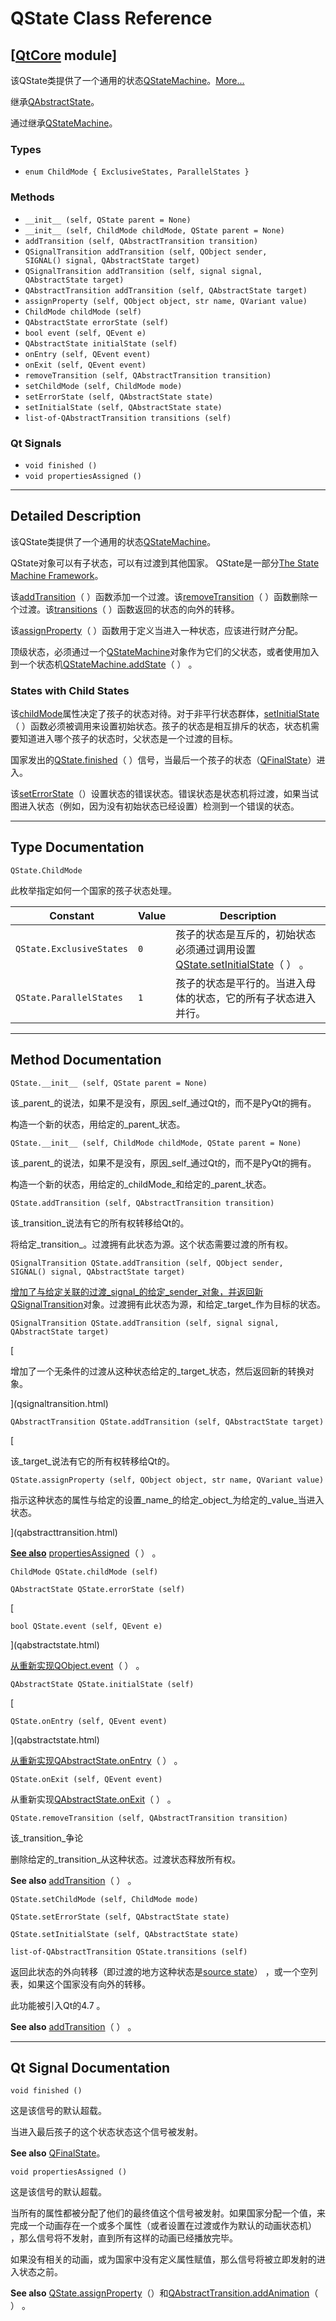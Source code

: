 # QState Class Reference

## [[QtCore](index.htm) module]

该QState类提供了一个通用的状态[QStateMachine](qstatemachine.html)。[More...](#details)

继承[QAbstractState](qabstractstate.html)。

通过继承[QStateMachine](qstatemachine.html)。

### Types

*   `enum ChildMode { ExclusiveStates, ParallelStates }`

### Methods

*   `__init__ (self, QState parent = None)`
*   `__init__ (self, ChildMode childMode, QState parent = None)`
*   `addTransition (self, QAbstractTransition transition)`
*   `QSignalTransition addTransition (self, QObject sender, SIGNAL() signal, QAbstractState target)`
*   `QSignalTransition addTransition (self, signal signal, QAbstractState target)`
*   `QAbstractTransition addTransition (self, QAbstractState target)`
*   `assignProperty (self, QObject object, str name, QVariant value)`
*   `ChildMode childMode (self)`
*   `QAbstractState errorState (self)`
*   `bool event (self, QEvent e)`
*   `QAbstractState initialState (self)`
*   `onEntry (self, QEvent event)`
*   `onExit (self, QEvent event)`
*   `removeTransition (self, QAbstractTransition transition)`
*   `setChildMode (self, ChildMode mode)`
*   `setErrorState (self, QAbstractState state)`
*   `setInitialState (self, QAbstractState state)`
*   `list-of-QAbstractTransition transitions (self)`

### Qt Signals

*   `void finished ()`
*   `void propertiesAssigned ()`

* * *

## Detailed Description

该QState类提供了一个通用的状态[QStateMachine](qstatemachine.html)。

QState对象可以有子状态，可以有过渡到其他国家。 QState是一部分[The State Machine Framework](index.htm)。

该[addTransition](qstate.html#addTransition)（ ）函数添加一个过渡。该[removeTransition](qstate.html#removeTransition)（ ）函数删除一个过渡。该[transitions](qstate.html#transitions)（ ）函数返回的状态的向外的转移。

该[assignProperty](qstate.html#assignProperty)（ ）函数用于定义当进入一种状态，应该进行财产分配。

顶级状态，必须通过一个[QStateMachine](qstatemachine.html)对象作为它们的父状态，或者使用加入到一个状态机[QStateMachine.addState](qstatemachine.html#addState)（ ） 。

### States with Child States

该[childMode](qstate.html#childMode-prop)属性决定了孩子的状态对待。对于非平行状态群体，[setInitialState](qstate.html#initialState-prop)（ ）函数必须被调用来设置初始状态。孩子的状态是相互排斥的状态，状态机需要知道进入哪个孩子的状态时，父状态是一个过渡的目标。

国家发出的[QState.finished](qstate.html#finished)（ ）信号，当最后一个孩子的状态（[QFinalState](qfinalstate.html)）进入。

该[setErrorState](qstate.html#errorState-prop)（）设置状态的错误状态。错误状态是状态机将过渡，如果当试图进入状态（例如，因为没有初始状态已经设置）检测到一个错误的状态。

* * *

## Type Documentation

```
QState.ChildMode
```

此枚举指定如何一个国家的孩子状态处理。

| Constant | Value | Description |
| --- | --- | --- |
| `QState.ExclusiveStates` | `0` | 孩子的状态是互斥的，初始状态必须通过调用设置[QState.setInitialState](qstate.html#initialState-prop)（ ） 。 |
| `QState.ParallelStates` | `1` | 孩子的状态是平行的。当进入母体的状态，它的所有子状态进入并行。 |

* * *

## Method Documentation

```
QState.__init__ (self, QState parent = None)
```

该_parent_的说法，如果不是没有，原因_self_通过Qt的，而不是PyQt的拥有。

构造一个新的状态，用给定的_parent_状态。

```
QState.__init__ (self, ChildMode childMode, QState parent = None)
```

该_parent_的说法，如果不是没有，原因_self_通过Qt的，而不是PyQt的拥有。

构造一个新的状态，用给定的_childMode_和给定的_parent_状态。

```
QState.addTransition (self, QAbstractTransition transition)
```

该_transition_说法有它的所有权转移给Qt的。

将给定_transition_。过渡拥有此状态为源。这个状态需要过渡的所有权。

```
QSignalTransition QState.addTransition (self, QObject sender, SIGNAL() signal, QAbstractState target)
```

[](qsignaltransition.html)

[增加了与给定关联的过渡_signal_的给定_sender_对象，并返回新](qsignaltransition.html)[QSignalTransition](qsignaltransition.html)对象。过渡拥有此状态为源，和给定_target_作为目标的状态。

```
QSignalTransition QState.addTransition (self, signal signal, QAbstractState target)
```

[

增加了一个无条件的过渡从这种状态给定的_target_状态，然后返回新的转换对象。

](qsignaltransition.html)

```
QAbstractTransition QState.addTransition (self, QAbstractState target)
```

[

该_target_说法有它的所有权转移给Qt的。

```
QState.assignProperty (self, QObject object, str name, QVariant value)
```

指示这种状态的属性与给定的设置_name_的给定_object_为给定的_value_当进入状态。

](qabstracttransition.html)

[**See also**](qabstracttransition.html) [propertiesAssigned](qstate.html#propertiesAssigned)（ ） 。

```
ChildMode QState.childMode (self)
```

[](qstate.html#ChildMode-enum)

```
QAbstractState QState.errorState (self)
```

[

```
bool QState.event (self, QEvent e)
```

](qabstractstate.html)

[从重新实现](qabstractstate.html)[QObject.event](qobject.html#event)（ ） 。

```
QAbstractState QState.initialState (self)
```

[

```
QState.onEntry (self, QEvent event)
```

](qabstractstate.html)

[从重新实现](qabstractstate.html)[QAbstractState.onEntry](qabstractstate.html#onEntry)（ ） 。

```
QState.onExit (self, QEvent event)
```

从重新实现[QAbstractState.onExit](qabstractstate.html#onExit)（ ） 。

```
QState.removeTransition (self, QAbstractTransition transition)
```

该_transition_争论

删除给定的_transition_从这种状态。过渡状态释放所有权。

**See also** [addTransition](qstate.html#addTransition)（ ） 。

```
QState.setChildMode (self, ChildMode mode)
```

```
QState.setErrorState (self, QAbstractState state)
```

```
QState.setInitialState (self, QAbstractState state)
```

```
list-of-QAbstractTransition QState.transitions (self)
```

返回此状态的外向转移（即过渡的地方这种状态是[source state](qabstracttransition.html#sourceState-prop)） ，或一个空列表，如果这个国家没有向外的转移。

此功能被引入Qt的4.7 。

**See also** [addTransition](qstate.html#addTransition)（ ） 。

* * *

## Qt Signal Documentation

```
void finished ()
```

这是该信号的默认超载。

当进入最后孩子的这个状态状态这个信号被发射。

**See also** [QFinalState](qfinalstate.html)。

```
void propertiesAssigned ()
```

这是该信号的默认超载。

当所有的属性都被分配了他们的最终值这个信号被发射。如果国家分配一个值，来完成一个动画存在一个或多个属性（或者设置在过渡或作为默认的动画状态机） ，那么信号将不发射，直到所有这样的动画已经播放完毕。

如果没有相关的动画，或为国家中没有定义属性赋值，那么信号将被立即发射的进入状态之前。

**See also** [QState.assignProperty](qstate.html#assignProperty)（）和[QAbstractTransition.addAnimation](qabstracttransition.html#addAnimation)（ ） 。